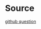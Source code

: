 
# Source

[github question](https://stackoverflow.com/questions/3967177/when-to-use-const-and-const-reference-in-function-args#:~:text=The%20general%20rule%20is%2C%20use,not%20immutable%20in%20C%2B%2B.)
